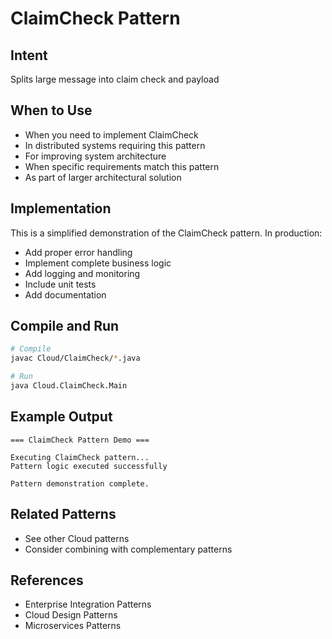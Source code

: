 # ClaimCheck Pattern

## Intent
Splits large message into claim check and payload

## When to Use
- When you need to implement ClaimCheck
- In distributed systems requiring this pattern
- For improving system architecture
- When specific requirements match this pattern
- As part of larger architectural solution

## Implementation
This is a simplified demonstration of the ClaimCheck pattern. In production:
- Add proper error handling
- Implement complete business logic
- Add logging and monitoring
- Include unit tests
- Add documentation

## Compile and Run
```bash
# Compile
javac Cloud/ClaimCheck/*.java

# Run
java Cloud.ClaimCheck.Main
```

## Example Output
```
=== ClaimCheck Pattern Demo ===

Executing ClaimCheck pattern...
Pattern logic executed successfully

Pattern demonstration complete.
```

## Related Patterns
- See other Cloud patterns
- Consider combining with complementary patterns

## References
- Enterprise Integration Patterns
- Cloud Design Patterns
- Microservices Patterns
